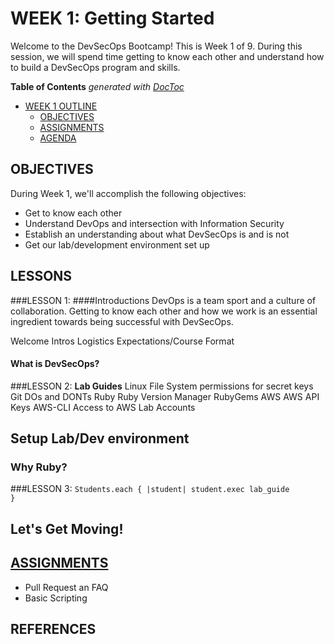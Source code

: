 # WEEK 1: Getting Started
Welcome to the DevSecOps Bootcamp! This is Week 1 of 9.  During this session, we will spend time getting to know each other and understand how to build a DevSecOps program and skills.

<!-- START doctoc generated TOC please keep comment here to allow auto update -->
<!-- DON'T EDIT THIS SECTION, INSTEAD RE-RUN doctoc TO UPDATE -->
**Table of Contents**  *generated with [DocToc](https://github.com/thlorenz/doctoc)*

- [WEEK 1 OUTLINE](#week-1-outline)
  - [OBJECTIVES](#objectives)
  - [ASSIGNMENTS](#assignments)
  - [AGENDA](#agenda)

<!-- END doctoc generated TOC please keep comment here to allow auto update -->

## OBJECTIVES
 During Week 1, we'll accomplish the following objectives:
 
 * Get to know each other
 * Understand DevOps and intersection with Information Security
 * Establish an understanding about what DevSecOps is and is not 
 * Get our lab/development environment set up

## LESSONS

###LESSON 1: 
####Introductions
DevOps is a team sport and a culture of collaboration.  Getting to know each other and how we work is an essential ingredient towards being successful with DevSecOps.  

Welcome
Intros
Logistics
Expectations/Course Format

#### What is DevSecOps?


###LESSON 2: 
**Lab Guides** 
Linux
File System permissions for secret keys
Git
DOs and DONTs
Ruby
Ruby Version Manager
RubyGems
AWS
AWS API Keys
AWS-CLI
Access to AWS Lab Accounts

## Setup Lab/Dev environment

### Why Ruby?

###LESSON 3: 
<code>Students.each { &#124;student&#124; student.exec lab_guide }</code>


## Let's Get Moving!

## [ASSIGNMENTS](ASSIGNMENTS.md)
- Pull Request an FAQ
- Basic Scripting

## REFERENCES

